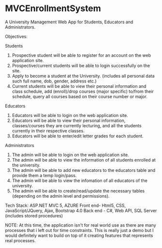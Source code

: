 # MVCEnrollmentSystem
A University Management Web App for Students, Educators and Administrators.

Objectives:

Students
1. Prospective student will be able to register for an account on the web application site.
2. Prospective/current students will be able to login successfully on the site.
2. Apply to become a student at the University. (includes all personal data such full name, dob, gender, address etc.)
3. Current students will be able to view their personal information and class schedule, add (enroll)/drop courses (major specific) to/from their 
   schedule, query all courses based on their course number or major.
   
Educators
1. Educators will be able to login on the web application site.
2. Educators will be able to view their personal information, classes/courses they are currently lecturing, and all the students currently
   in their respective classes.
3. Educators will be able to enter/edit letter grades for each student.

Administrators
1. The admin will be able to login on the web application site.
2. The admin will be able to view the information of all students enrolled at the university.
3. The admin will be able to add new educators to the educators table and provide them a temp login/pass.
4. The admin will be able to view the infomation of all educators of the university.
5. The admin will be able to create/read/update the necessary tables (depending on the admin level and permissions).

Tech Stack:
ASP.NET MVC 5, AZURE
Front end- Html5, CSS, JavaScript/JQuery, Ajax, Bootstrap 4.0
Back end - C#, Web API, SQL Server (includes stored procedures)

NOTE: At this time, the application isn't for real world use as there are many processes that i left out for time constraints.
This is really just a demo but I would definitely want to build on top of it creating features that represents real processes.
